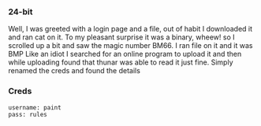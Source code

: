 ### 24-bit
Well, I was greeted with a login page and a file, out of habit I downloaded it and ran cat on it. 
To my pleasant surprise it was a binary, wheew! 
so I scrolled up a bit and saw the magic number BM66. I ran file on it and it was BMP
Like an idiot I searched for an online program to upload it and then while uploading found that thunar was able to read it just fine. Simply renamed the creds and found the details

### Creds
```
username: paint
pass: rules
```

